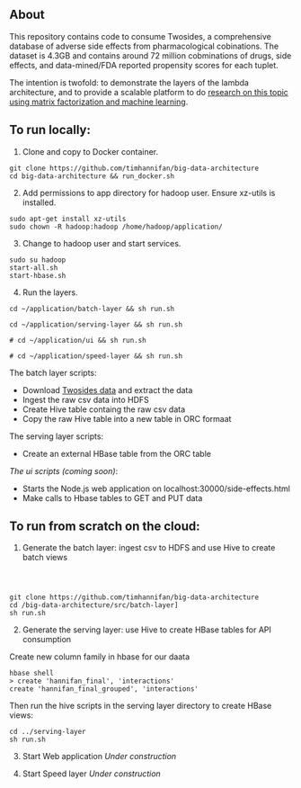 

## About
This repository contains code to consume Twosides, a comprehensive database of adverse side effects from pharmacological cobinations. The dataset is 4.3GB and contains around 72 million cobminations of drugs, side effects, and data-mined/FDA reported propensity scores for each tuplet.

The intention is twofold: to demonstrate the layers of the lambda architecture, and to provide a scalable platform to do [research on this topic using matrix factorization and machine learning](https://github.com/timhannifan/drug-reaction-matrix-factorization).





## To run locally:

1. Clone and copy to Docker container.
```
git clone https://github.com/timhannifan/big-data-architecture 
cd big-data-architecture && run_docker.sh
```
2. Add permissions to app directory for hadoop user. Ensure xz-utils is installed.
```
sudo apt-get install xz-utils
sudo chown -R hadoop:hadoop /home/hadoop/application/
```
3. Change to hadoop user and start services.
```
sudo su hadoop
start-all.sh
start-hbase.sh
```
4. Run the layers.
```
cd ~/application/batch-layer && sh run.sh

cd ~/application/serving-layer && sh run.sh

# cd ~/application/ui && sh run.sh

# cd ~/application/speed-layer && sh run.sh
```

The batch layer scripts:
- Download [Twosides data](http://tatonettilab.org/resources/nsides/) and extract the data
- Ingest the raw csv data into HDFS
- Create Hive table containg the raw csv data
- Copy the raw Hive table into a new table in ORC formaat

The serving layer scripts:
- Create an external HBase table from the ORC table

*The ui scripts (coming soon)*:
- Starts the Node.js web application on localhost:30000/side-effects.html
- Make calls to Hbase tables to GET and PUT data


## To run from scratch on the cloud:

1. Generate the batch layer: ingest csv to HDFS and use Hive to create batch views
```



git clone https://github.com/timhannifan/big-data-architecture
cd /big-data-architecture/src/batch-layer]
sh run.sh
```

2. Generate the serving layer: use Hive to create HBase tables for API consumption

Create new column family in hbase for our daata
```
hbase shell
> create 'hannifan_final', 'interactions'
create 'hannifan_final_grouped', 'interactions'
```

Then run the hive scripts in the serving layer directory to create HBase views:
```
cd ../serving-layer
sh run.sh
```

3. Start Web application
*Under construction*

4. Start Speed layer
*Under construction*


